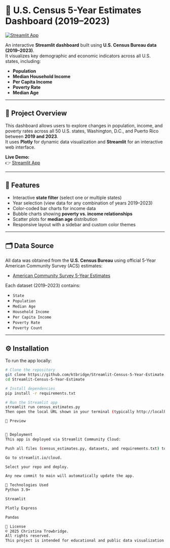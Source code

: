 # 🗽 U.S. Census 5-Year Estimates Dashboard (2019–2023)

[![Streamlit App](https://img.shields.io/badge/Streamlit-Live_App-FF4B4B?logo=streamlit&logoColor=white)](https://app-census-5-year-estimate-ktbridge.streamlit.app/)

An interactive **Streamlit dashboard** built using **U.S. Census Bureau data (2019–2023)**.  
It visualizes key demographic and economic indicators across all U.S. states, including:

-  **Population**
-  **Median Household Income**
-  **Per Capita Income**
-  **Poverty Rate**
-  **Median Age**

---

## 📖 Project Overview

This dashboard allows users to explore changes in population, income, and poverty rates across all 50 U.S. states, Washington, D.C., and Puerto Rico between **2019 and 2023**.  
It uses **Plotly** for dynamic data visualization and **Streamlit** for an interactive web interface.

**Live Demo:**  
👉 [Streamlit App](https://app-census-5-year-estimate-ktbridge.streamlit.app/)

---

## 🧩 Features

- Interactive **state filter** (select one or multiple states)
- Year selection (view data for any combination of years 2019–2023)
- Color-coded bar charts for income data
- Bubble charts showing **poverty vs. income relationships**
- Scatter plots for **median age** distribution
- Responsive layout with a sidebar and custom color themes

---

## 🗂️ Data Source

All data was obtained from the **U.S. Census Bureau** using official 5-Year American Community Survey (ACS) estimates:

- [American Community Survey 5-Year Estimates](https://data.census.gov/)

Each dataset (2019–2023) contains:
- `State`
- `Population`
- `Median Age`
- `Household Income`
- `Per Capita Income`
- `Poverty Rate`
- `Poverty Count`

---

## ⚙️ Installation

To run the app locally:

```bash
# Clone the repository
git clone https://github.com/ktbridge/Streamlit-Census-5-Year-Estimate.git
cd Streamlit-Census-5-Year-Estimate

# Install dependencies
pip install -r requirements.txt

# Run the Streamlit app
streamlit run census_estimates.py
Then open the local URL shown in your terminal (typically http://localhost:8501).

🎨 Preview


🚀 Deployment
This app is deployed via Streamlit Community Cloud:

Push all files (census_estimates.py, datasets, and requirements.txt) to your GitHub repo.

Go to streamlit.io/cloud.

Select your repo and deploy.

Any new commit to main will automatically update the app.

🧠 Technologies Used
Python 3.9+

Streamlit

Plotly Express

Pandas

📜 License
© 2025 Christina Trowbridge.
All rights reserved.
This project is intended for educational and public data visualization purposes only.
